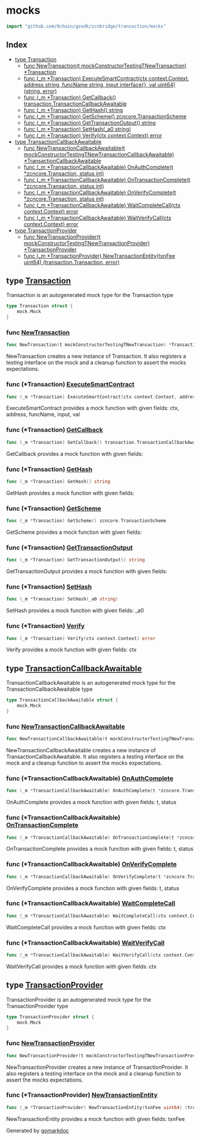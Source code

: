 <!-- Code generated by gomarkdoc. DO NOT EDIT -->

# mocks

```go
import "github.com/0chain/gosdk/zcnbridge/transaction/mocks"
```

## Index

- [type Transaction](<#Transaction>)
  - [func NewTransaction\(t mockConstructorTestingTNewTransaction\) \*Transaction](<#NewTransaction>)
  - [func \(\_m \*Transaction\) ExecuteSmartContract\(ctx context.Context, address string, funcName string, input interface\{\}, val uint64\) \(string, error\)](<#Transaction.ExecuteSmartContract>)
  - [func \(\_m \*Transaction\) GetCallback\(\) transaction.TransactionCallbackAwaitable](<#Transaction.GetCallback>)
  - [func \(\_m \*Transaction\) GetHash\(\) string](<#Transaction.GetHash>)
  - [func \(\_m \*Transaction\) GetScheme\(\) zcncore.TransactionScheme](<#Transaction.GetScheme>)
  - [func \(\_m \*Transaction\) GetTransactionOutput\(\) string](<#Transaction.GetTransactionOutput>)
  - [func \(\_m \*Transaction\) SetHash\(\_a0 string\)](<#Transaction.SetHash>)
  - [func \(\_m \*Transaction\) Verify\(ctx context.Context\) error](<#Transaction.Verify>)
- [type TransactionCallbackAwaitable](<#TransactionCallbackAwaitable>)
  - [func NewTransactionCallbackAwaitable\(t mockConstructorTestingTNewTransactionCallbackAwaitable\) \*TransactionCallbackAwaitable](<#NewTransactionCallbackAwaitable>)
  - [func \(\_m \*TransactionCallbackAwaitable\) OnAuthComplete\(t \*zcncore.Transaction, status int\)](<#TransactionCallbackAwaitable.OnAuthComplete>)
  - [func \(\_m \*TransactionCallbackAwaitable\) OnTransactionComplete\(t \*zcncore.Transaction, status int\)](<#TransactionCallbackAwaitable.OnTransactionComplete>)
  - [func \(\_m \*TransactionCallbackAwaitable\) OnVerifyComplete\(t \*zcncore.Transaction, status int\)](<#TransactionCallbackAwaitable.OnVerifyComplete>)
  - [func \(\_m \*TransactionCallbackAwaitable\) WaitCompleteCall\(ctx context.Context\) error](<#TransactionCallbackAwaitable.WaitCompleteCall>)
  - [func \(\_m \*TransactionCallbackAwaitable\) WaitVerifyCall\(ctx context.Context\) error](<#TransactionCallbackAwaitable.WaitVerifyCall>)
- [type TransactionProvider](<#TransactionProvider>)
  - [func NewTransactionProvider\(t mockConstructorTestingTNewTransactionProvider\) \*TransactionProvider](<#NewTransactionProvider>)
  - [func \(\_m \*TransactionProvider\) NewTransactionEntity\(txnFee uint64\) \(transaction.Transaction, error\)](<#TransactionProvider.NewTransactionEntity>)


<a name="Transaction"></a>
## type [Transaction](<https://github.com/0chain/gosdk/blob/doc/initial/zcnbridge/transaction/mocks/Transaction.go#L15-L17>)

Transaction is an autogenerated mock type for the Transaction type

```go
type Transaction struct {
    mock.Mock
}
```

<a name="NewTransaction"></a>
### func [NewTransaction](<https://github.com/0chain/gosdk/blob/doc/initial/zcnbridge/transaction/mocks/Transaction.go#L128>)

```go
func NewTransaction(t mockConstructorTestingTNewTransaction) *Transaction
```

NewTransaction creates a new instance of Transaction. It also registers a testing interface on the mock and a cleanup function to assert the mocks expectations.

<a name="Transaction.ExecuteSmartContract"></a>
### func \(\*Transaction\) [ExecuteSmartContract](<https://github.com/0chain/gosdk/blob/doc/initial/zcnbridge/transaction/mocks/Transaction.go#L20>)

```go
func (_m *Transaction) ExecuteSmartContract(ctx context.Context, address string, funcName string, input interface{}, val uint64) (string, error)
```

ExecuteSmartContract provides a mock function with given fields: ctx, address, funcName, input, val

<a name="Transaction.GetCallback"></a>
### func \(\*Transaction\) [GetCallback](<https://github.com/0chain/gosdk/blob/doc/initial/zcnbridge/transaction/mocks/Transaction.go#L44>)

```go
func (_m *Transaction) GetCallback() transaction.TransactionCallbackAwaitable
```

GetCallback provides a mock function with given fields:

<a name="Transaction.GetHash"></a>
### func \(\*Transaction\) [GetHash](<https://github.com/0chain/gosdk/blob/doc/initial/zcnbridge/transaction/mocks/Transaction.go#L60>)

```go
func (_m *Transaction) GetHash() string
```

GetHash provides a mock function with given fields:

<a name="Transaction.GetScheme"></a>
### func \(\*Transaction\) [GetScheme](<https://github.com/0chain/gosdk/blob/doc/initial/zcnbridge/transaction/mocks/Transaction.go#L74>)

```go
func (_m *Transaction) GetScheme() zcncore.TransactionScheme
```

GetScheme provides a mock function with given fields:

<a name="Transaction.GetTransactionOutput"></a>
### func \(\*Transaction\) [GetTransactionOutput](<https://github.com/0chain/gosdk/blob/doc/initial/zcnbridge/transaction/mocks/Transaction.go#L90>)

```go
func (_m *Transaction) GetTransactionOutput() string
```

GetTransactionOutput provides a mock function with given fields:

<a name="Transaction.SetHash"></a>
### func \(\*Transaction\) [SetHash](<https://github.com/0chain/gosdk/blob/doc/initial/zcnbridge/transaction/mocks/Transaction.go#L104>)

```go
func (_m *Transaction) SetHash(_a0 string)
```

SetHash provides a mock function with given fields: \_a0

<a name="Transaction.Verify"></a>
### func \(\*Transaction\) [Verify](<https://github.com/0chain/gosdk/blob/doc/initial/zcnbridge/transaction/mocks/Transaction.go#L109>)

```go
func (_m *Transaction) Verify(ctx context.Context) error
```

Verify provides a mock function with given fields: ctx

<a name="TransactionCallbackAwaitable"></a>
## type [TransactionCallbackAwaitable](<https://github.com/0chain/gosdk/blob/doc/initial/zcnbridge/transaction/mocks/TransactionCallbackAwaitable.go#L14-L16>)

TransactionCallbackAwaitable is an autogenerated mock type for the TransactionCallbackAwaitable type

```go
type TransactionCallbackAwaitable struct {
    mock.Mock
}
```

<a name="NewTransactionCallbackAwaitable"></a>
### func [NewTransactionCallbackAwaitable](<https://github.com/0chain/gosdk/blob/doc/initial/zcnbridge/transaction/mocks/TransactionCallbackAwaitable.go#L67>)

```go
func NewTransactionCallbackAwaitable(t mockConstructorTestingTNewTransactionCallbackAwaitable) *TransactionCallbackAwaitable
```

NewTransactionCallbackAwaitable creates a new instance of TransactionCallbackAwaitable. It also registers a testing interface on the mock and a cleanup function to assert the mocks expectations.

<a name="TransactionCallbackAwaitable.OnAuthComplete"></a>
### func \(\*TransactionCallbackAwaitable\) [OnAuthComplete](<https://github.com/0chain/gosdk/blob/doc/initial/zcnbridge/transaction/mocks/TransactionCallbackAwaitable.go#L19>)

```go
func (_m *TransactionCallbackAwaitable) OnAuthComplete(t *zcncore.Transaction, status int)
```

OnAuthComplete provides a mock function with given fields: t, status

<a name="TransactionCallbackAwaitable.OnTransactionComplete"></a>
### func \(\*TransactionCallbackAwaitable\) [OnTransactionComplete](<https://github.com/0chain/gosdk/blob/doc/initial/zcnbridge/transaction/mocks/TransactionCallbackAwaitable.go#L24>)

```go
func (_m *TransactionCallbackAwaitable) OnTransactionComplete(t *zcncore.Transaction, status int)
```

OnTransactionComplete provides a mock function with given fields: t, status

<a name="TransactionCallbackAwaitable.OnVerifyComplete"></a>
### func \(\*TransactionCallbackAwaitable\) [OnVerifyComplete](<https://github.com/0chain/gosdk/blob/doc/initial/zcnbridge/transaction/mocks/TransactionCallbackAwaitable.go#L29>)

```go
func (_m *TransactionCallbackAwaitable) OnVerifyComplete(t *zcncore.Transaction, status int)
```

OnVerifyComplete provides a mock function with given fields: t, status

<a name="TransactionCallbackAwaitable.WaitCompleteCall"></a>
### func \(\*TransactionCallbackAwaitable\) [WaitCompleteCall](<https://github.com/0chain/gosdk/blob/doc/initial/zcnbridge/transaction/mocks/TransactionCallbackAwaitable.go#L34>)

```go
func (_m *TransactionCallbackAwaitable) WaitCompleteCall(ctx context.Context) error
```

WaitCompleteCall provides a mock function with given fields: ctx

<a name="TransactionCallbackAwaitable.WaitVerifyCall"></a>
### func \(\*TransactionCallbackAwaitable\) [WaitVerifyCall](<https://github.com/0chain/gosdk/blob/doc/initial/zcnbridge/transaction/mocks/TransactionCallbackAwaitable.go#L48>)

```go
func (_m *TransactionCallbackAwaitable) WaitVerifyCall(ctx context.Context) error
```

WaitVerifyCall provides a mock function with given fields: ctx

<a name="TransactionProvider"></a>
## type [TransactionProvider](<https://github.com/0chain/gosdk/blob/doc/initial/zcnbridge/transaction/mocks/TransactionProvider.go#L11-L13>)

TransactionProvider is an autogenerated mock type for the TransactionProvider type

```go
type TransactionProvider struct {
    mock.Mock
}
```

<a name="NewTransactionProvider"></a>
### func [NewTransactionProvider](<https://github.com/0chain/gosdk/blob/doc/initial/zcnbridge/transaction/mocks/TransactionProvider.go#L47>)

```go
func NewTransactionProvider(t mockConstructorTestingTNewTransactionProvider) *TransactionProvider
```

NewTransactionProvider creates a new instance of TransactionProvider. It also registers a testing interface on the mock and a cleanup function to assert the mocks expectations.

<a name="TransactionProvider.NewTransactionEntity"></a>
### func \(\*TransactionProvider\) [NewTransactionEntity](<https://github.com/0chain/gosdk/blob/doc/initial/zcnbridge/transaction/mocks/TransactionProvider.go#L16>)

```go
func (_m *TransactionProvider) NewTransactionEntity(txnFee uint64) (transaction.Transaction, error)
```

NewTransactionEntity provides a mock function with given fields: txnFee

Generated by [gomarkdoc](<https://github.com/princjef/gomarkdoc>)
